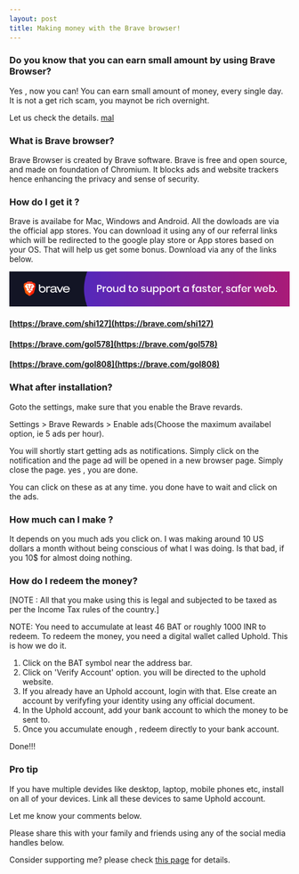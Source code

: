 ```yaml
---
layout: post
title: Making money with the Brave browser!
---
```



### Do you know that you can earn small amount by using Brave Browser? 
Yes , now you can! You can earn small amount of money, every single day. It is not a get rich scam, you maynot be rich overnight.

Let us check the details.
<a href="{{ site.baseurl }}/_posts/mal/supportme">mal</a>
### What is Brave browser?
Brave Browser is created by Brave software. Brave is free and open source, and made on foundation of Chromium. It blocks ads and website trackers hence enhancing the privacy and sense of security.

### How do I get it ?

Brave is availabe for Mac, Windows and Android. All the dowloads are via the official app stores.
You can download it using any of our referral links which will be redirected to the google play store or App stores based on your OS.
That will help us get some bonus. Download via any of the links below.

<a href="https://brave.com/gol578"><img src="/images/support/Brave_Banner.png" alt="Brave Browser"></a>

#### [https://brave.com/shi127](https://brave.com/shi127)
#### [https://brave.com/gol578](https://brave.com/gol578)
#### [https://brave.com/gol808](https://brave.com/gol808)

### What after installation?

Goto the settings, make sure that you enable the Brave revards.

Settings > Brave Rewards > Enable ads(Choose the maximum availabel option, ie 5 ads per hour).

You will shortly start getting ads as notifications. Simply click on the notification and the page ad will be opened in a new browser page. Simply close the page. yes , you are done.

You can click on these as at any time. you done have to wait and click on the ads.


### How much can I make ?
It depends on you much ads you click on. I was making around 10 US dollars a month without being conscious of what I was doing.
Is that bad, if you 10$ for almost doing nothing.

### How do I redeem the money?
[NOTE : All that you make using this is legal and subjected to be taxed as per the Income Tax rules of the country.]

NOTE: You need to accumulate at least 46 BAT or roughly 1000 INR to redeem.
To redeem the money, you need a digital wallet called Uphold. This is how we do it.
1. Click on the BAT symbol near the address bar. 
2. Click on 'Verify Account' option. you will be directed to the uphold website. 
3. If you already have an Uphold account, login with that. Else create an account by verifyfing your identity using any official document. 
4. In the Uphold account, add your bank account to which the money to be sent to.
5. Once you accumulate enough , redeem directly to your bank account.

Done!!!

### Pro tip
If you have multiple devides like desktop, laptop, mobile phones etc, install on all of your devices. Link all these devices to same Uphold account.

Let me know your comments below. 

Please share this with your family and friends using any of the social media handles below. 

Consider supporting me? please check [this page](https://golden-eagle-blog.github.io/supportme/) for details.
